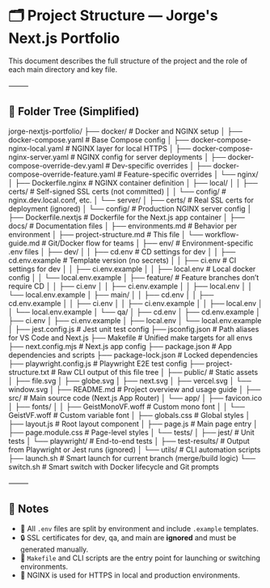 # 🗂️ Project Structure — Jorge's Next.js Portfolio

This document describes the full structure of the project and the role of each main directory and key file.

⸻

## 📁 Folder Tree (Simplified)

jorge-nextjs-portfolio/
├── docker/                                # Docker and NGINX setup
│   ├── docker-compose.yaml                # Base Compose config
│   ├── docker-compose-nginx-local.yaml    # NGINX layer for local HTTPS
│   ├── docker-compose-nginx-server.yaml   # NGINX config for server deployments
│   ├── docker-compose-override-dev.yaml   # Dev-specific overrides
│   ├── docker-compose-override-feature.yaml # Feature-specific overrides
│   └── nginx/
│       ├── Dockerfile.nginx               # NGINX container definition
│       ├── local/
│       │   ├── certs/                     # Self-signed SSL certs (not committed)
│       │   └── config/                    # nginx.dev.local.conf, etc.
│       └── server/
│           ├── certs/                     # Real SSL certs for deployment (ignored)
│           └── config/                    # Production NGINX server config
│
├── Dockerfile.nextjs                      # Dockerfile for the Next.js app container
│
├── docs/                                  # Documentation files
│   ├── environments.md                    # Behavior per environment
│   ├── project-structure.md               # This file
│   └── workflow-guide.md                  # Git/Docker flow for teams
│
├── env/                                   # Environment-specific .env files
│   ├── dev/
│   │   ├── cd.env                         # CD settings for dev
│   │   ├── cd.env.example                 # Template version (no secrets)
│   │   ├── ci.env                         # CI settings for dev
│   │   ├── ci.env.example
│   │   ├── local.env                      # Local docker config
│   │   └── local.env.example
│   ├── feature/                           # Feature branches don’t require CD
│   │   ├── ci.env
│   │   ├── ci.env.example
│   │   ├── local.env
│   │   └── local.env.example
│   ├── main/
│   │   ├── cd.env
│   │   ├── cd.env.example
│   │   ├── ci.env
│   │   ├── ci.env.example
│   │   ├── local.env
│   │   └── local.env.example
│   └── qa/
│       ├── cd.env
│       ├── cd.env.example
│       ├── ci.env
│       ├── ci.env.example
│       ├── local.env
│       └── local.env.example
│
├── jest.config.js                         # Jest unit test config
├── jsconfig.json                          # Path aliases for VS Code and Next.js
├── Makefile                               # Unified make targets for all envs
├── next.config.mjs                        # Next.js app config
├── package.json                           # App dependencies and scripts
├── package-lock.json                      # Locked dependencies
├── playwright.config.js                   # Playwright E2E test config
├── project-structure.txt                  # Raw CLI output of this file tree
│
├── public/                                # Static assets
│   ├── file.svg
│   ├── globe.svg
│   ├── next.svg
│   ├── vercel.svg
│   └── window.svg
│
├── README.md                              # Project overview and usage guide
│
├── src/                                   # Main source code (Next.js App Router)
│   └── app/
│       ├── favicon.ico
│       ├── fonts/
│       │   ├── GeistMonoVF.woff           # Custom mono font
│       │   └── GeistVF.woff               # Custom variable font
│       ├── globals.css                    # Global styles
│       ├── layout.js                      # Root layout component
│       ├── page.js                        # Main page entry
│       ├── page.module.css                # Page-level styles
│       └── tests/
│           ├── jest/                      # Unit tests
│           └── playwright/                # End-to-end tests
│
├── test-results/                          # Output from Playwright or Jest runs (ignored)
│
└── utils/                                 # CLI automation scripts
├── launch.sh                          # Smart launch for current branch (merge/build logic)
└── switch.sh                          # Smart switch with Docker lifecycle and Git prompts

⸻

## 🧠 Notes

- 🔐 All `.env` files are split by environment and include `.example` templates.
- 🔒 SSL certificates for dev, qa, and main are **ignored** and must be generated manually.
- 🧪 `Makefile` and CLI scripts are the entry point for launching or switching environments.
- 🧱 NGINX is used for HTTPS in local and production environments.